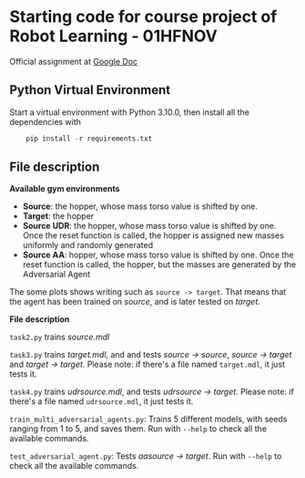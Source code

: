 # Starting code for course project of Robot Learning - 01HFNOV

Official assignment at [Google Doc](https://docs.google.com/document/d/1wV60fIh1jCifi9O4ID6R61IgQry79ftxOuPJj9JyCow/edit?usp=sharing)


## Python Virtual Environment

Start a virtual environment with Python 3.10.0, then install all the dependencies with

``` python
    pip install -r requirements.txt
```

## File description

**Available gym environments**

- **Source**: the hopper, whose mass torso value is shifted by one.
- **Target**: the hopper
- **Source UDR**: the hopper, whose mass torso value is shifted by one. Once the reset function is called, the hopper is assigned new masses uniformly and randomly generated
- **Source AA**: hopper, whose mass torso value is shifted by one. Once the reset function is called, the hopper, but the masses are generated by the Adversarial Agent

The some plots shows writing such as `source -> target`. That means that the agent has been trained on *source*, and is later tested on *target*.

**File description**

`task2.py` trains *source.mdl*

`task3.py` trains *target.mdl*, and and tests *source -> source*, *source -> target* and *target -> target*. Please note: if there's a file named `target.mdl`, it just tests it.

`task4.py` trains *udrsource.mdl*, and tests *udrsource -> target*. Please note: if there's a file named `udrsource.mdl`, it just tests it.

`train_multi_adversarial_agents.py`: Trains 5 different models, with seeds ranging from 1 to 5, and saves them. Run with `--help` to check all the available commands.

`test_adversarial_agent.py`: Tests *aasource -> target*. Run with `--help` to check all the available commands.